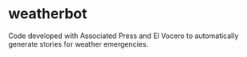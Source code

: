 # weatherbot
Code developed with Associated Press and El Vocero to automatically generate stories for weather emergencies.
